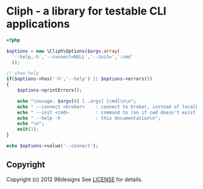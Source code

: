 Cliph - a library for testable CLI applications
===============================================

```php
<?php

$options = new \Cliph\Options($argv,array(
  '--help,-h','--connect=NULL','--init=',':cmd'
  ));

// show help
if($options->has('-h','--help') || $options->errors())
{
    $options->printErrors();

    echo "\nusage: $argv[0] [..args] [cmd]\n\n";
    echo " --connect <broker>    : connect to broker, instead of localhost\n";
    echo " --init <cmd>          : command to run if cwd doesn't exist and needs initialization\n";
    echo " --help -h             : this documentation\n";
    echo "\n";
    exit(1);
}

echo $options->value('--connect');

```

Copyright
---------

Copyright (c) 2012 99designs See [LICENSE](https://github.com/99designs/cliph/blob/master/LICENSE) for details.

